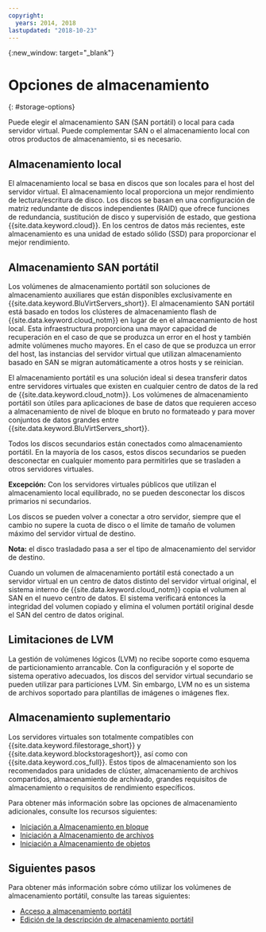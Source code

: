 ```yaml
---
copyright:
  years: 2014, 2018
lastupdated: "2018-10-23"
---
```


{:new_window: target="_blank"}

# Opciones de almacenamiento
{: #storage-options}

Puede elegir el almacenamiento SAN (SAN portátil) o local para cada servidor virtual. Puede complementar SAN o el almacenamiento local con otros productos de almacenamiento, si es necesario.

## Almacenamiento local

El almacenamiento local se basa en discos que son locales para el host del servidor virtual. El almacenamiento local proporciona un mejor rendimiento de lectura/escritura de disco. Los discos se basan en una configuración de matriz redundante de discos independientes (RAID) que ofrece funciones de redundancia, sustitución de disco y supervisión de estado, que gestiona {{site.data.keyword.cloud}}. En los centros de datos más recientes, este almacenamiento es una unidad de estado sólido (SSD) para proporcionar el mejor rendimiento.

## Almacenamiento SAN portátil

Los volúmenes de almacenamiento portátil son soluciones de almacenamiento auxiliares que están disponibles exclusivamente en {{site.data.keyword.BluVirtServers_short}}.  El almacenamiento SAN portátil está basado en todos los clústeres de almacenamiento flash de {{site.data.keyword.cloud_notm}} en lugar de en el almacenamiento de host local. Esta infraestructura proporciona una mayor capacidad de recuperación en el caso de que se produzca un error en el host y también admite volúmenes mucho mayores. En el caso de que se produzca un error del host, las instancias del servidor virtual que utilizan almacenamiento basado en SAN se migran automáticamente a otros hosts y se reinician.

El almacenamiento portátil es una solución ideal si desea transferir datos entre servidores virtuales que existen en cualquier centro de datos de la red de {{site.data.keyword.cloud_notm}}. Los volúmenes de almacenamiento portátil son útiles para aplicaciones de base de datos que requieren acceso a almacenamiento de nivel de bloque en bruto no formateado y para mover conjuntos de datos grandes entre {{site.data.keyword.BluVirtServers_short}}.

Todos los discos secundarios están conectados como almacenamiento portátil. En la mayoría de los casos, estos discos secundarios se pueden desconectar en cualquier momento para permitirles que se trasladen a otros servidores virtuales.

**Excepción:** Con los servidores virtuales públicos que utilizan el almacenamiento local equilibrado, no se pueden desconectar los discos primarios ni secundarios.

Los discos se pueden volver a conectar a otro servidor, siempre que el cambio no supere la cuota de disco o el límite de tamaño de volumen máximo del servidor virtual de destino.

**Nota:** el disco trasladado pasa a ser el tipo de almacenamiento del servidor de destino.

Cuando un volumen de almacenamiento portátil está conectado a un servidor virtual en un centro de datos distinto del servidor virtual original, el sistema interno de {{site.data.keyword.cloud_notm}} copia el volumen al SAN en el nuevo centro de datos. El sistema verificará entonces la integridad del volumen copiado y elimina el volumen portátil original desde el SAN del centro de datos original.

## Limitaciones de LVM

La gestión de volúmenes lógicos (LVM) no recibe soporte como esquema de particionamiento arrancable. Con la configuración y el soporte de sistema operativo adecuados, los discos del servidor virtual secundario se pueden utilizar para particiones LVM. Sin embargo, LVM no es un sistema de archivos soportado para plantillas de imágenes o imágenes flex.

## Almacenamiento suplementario

Los servidores virtuales son totalmente compatibles con {{site.data.keyword.filestorage_short}} y {{site.data.keyword.blockstorageshort}}, así como con {{site.data.keyword.cos_full}}. Estos tipos de almacenamiento son los recomendados para unidades de clúster, almacenamiento de archivos compartidos, almacenamiento de archivado, grandes requisitos de almacenamiento o requisitos de rendimiento específicos.

Para obtener más información sobre las opciones de almacenamiento adicionales, consulte los recursos siguientes:

* [Iniciación a Almacenamiento en bloque](/docs/infrastructure/BlockStorage?topic=BlockStorage-GettingStarted)
* [Iniciación a Almacenamiento de archivos](/docs/infrastructure/FileStorage?topic=FileStorage-GettingStarted)
* [Iniciación a Almacenamiento de objetos](/docs/services/cloud-object-storage?topic=cloud-object-storage-about-ibm-cloud-object-storage#about-ibm-cloud-object-storage)

## Siguientes pasos
Para obtener más información sobre cómo utilizar los volúmenes de almacenamiento portátil, consulte las tareas siguientes:
* [Acceso a almacenamiento portátil](/docs/vsi/storage?topic=virtual-servers-accessing-portable-storage)
* [Edición de la descripción de almacenamiento portátil](/docs/vsi/storage?topic=virtual-servers-editing-a-portable-storage-description)
